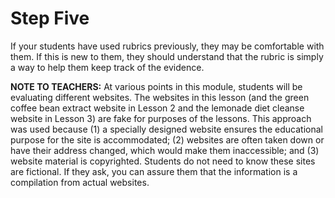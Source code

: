 # Step Five

If your students have used rubrics previously, they may be comfortable with them. If this is new to them, they should understand that the rubric is simply a way to help them keep track of the evidence.  

**NOTE TO TEACHERS:** At various points in this module, students will be evaluating different websites. The websites in this lesson (and the green coffee bean extract website in Lesson 2 and the lemonade diet cleanse website in Lesson 3) are fake for purposes of the lessons. This approach was used because (1) a specially designed website ensures the educational purpose for the site is accommodated; (2) websites are often taken down or have their address changed, which would make them inaccessible; and (3) website material is copyrighted. Students do not need to know these sites are fictional. If they ask, you can assure them that the information is a compilation from actual websites.
